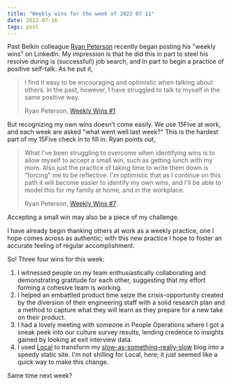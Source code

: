 ```yaml
---
title: "Weekly wins for the week of 2022 07 11"
date: 2022-07-16
tags: post
---
```


Past Belkin colleague [Ryan Peterson](https://www.linkedin.com/in/peterson-d-ryan/) recently began posting his "weekly wins" on LinkedIn. My impression is that he did this in part to steel his resolve during is (successful!) job search, and in part to begin a practice of positive self-talk. As he put it,

> I find it easy to be encouraging and optimistic when talking about others. In the past, however, I have struggled to talk to myself in the same positive way. 
> 
> Ryan Peterson, [Weekly Wins #1](https://www.linkedin.com/posts/peterson-d-ryan_weeklywins-carecollaborationcuriosity-activity-6938577436657750016-jKvJ)

But recognizing my own wins doesn’t come easily. We use 15Five at work, and each week are asked "what went well last week?" This is the hardest part of my 15Five check in to fill in. Ryan points out,

> What I've been struggling to overcome when identifying wins is to allow myself to accept a small win, such as getting lunch with my mom. Also just the practice of taking time to write them down is "forcing" me to be reflective. I'm optimistic that as I continue on this path it will become easier to identify my own wins, and I'll be able to model this for my family at home, and in the workplace.
> 
> Ryan Peterson, [Weekly Wins #7](https://www.linkedin.com/posts/peterson-d-ryan_weeklywins-carecollaborationcuriosity-activity-6953939743474679808-yDfO)

Accepting a small win may also be a piece of my challenge.

I have already begin thanking others at work as a weekly practice, one I hope comes across as authentic; with this new practice I hope to foster an accurate feeling of regular accomplishment.

So! Three four wins for this week:

1. I witnessed people on my team enthusiastically collaborating and demonstrating gratitude for each other, suggesting that my effort forming a cohesive team is working.
2. I helped an embattled product time seize the crisis-opportunity created by the diversion of their engineering staff with a solid research plan and a method to capture what they will learn as they prepare for a new take on their product.
3. I had a lovely meeting with someone in People Operations where I got a sneak peek into our culture survey results, lending credence to insights gained by looking at exit interview data.
4. I used [Local](https://localwp.com) to transform my [slow-as-something-really-slow](https://www.youtube.com/watch?v=NT6_PXXjU94) blog into a speedy static site. I'm not shilling for Local, here; it just seemed like a quick way to make this change.

Same time next week?

